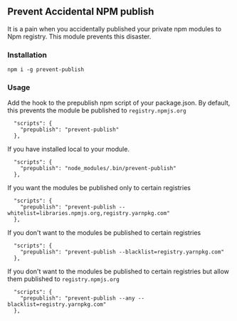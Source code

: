 ## Prevent Accidental NPM publish

It is a pain when you accidentally published your private npm modules to Npm registry.
This module prevents this disaster.

### Installation

```
npm i -g prevent-publish

```

### Usage

Add the hook to the prepublish npm script of your package.json. 
By default, this prevents the module be published to `registry.npmjs.org`

```
  "scripts": {
    "prepublish": "prevent-publish"
  },
```

If you have installed local to your module.

```
  "scripts": {
    "prepublish": "node_modules/.bin/prevent-publish"
  },
```

If you want the modules be published only to certain registries

```
  "scripts": {
    "prepublish": "prevent-publish --whitelist=libraries.npmjs.org,registry.yarnpkg.com"
  },
```

If you don't want to the modules be published to certain registries

```
  "scripts": {
    "prepublish": "prevent-publish --blacklist=registry.yarnpkg.com"
  },
```

If you don't want to the modules be published to certain registries but allow them published to 
`registry.npmjs.org`

```
  "scripts": {
    "prepublish": "prevent-publish --any --blacklist=registry.yarnpkg.com"
  },
```
